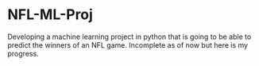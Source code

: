 # NFL-ML-Proj
Developing a machine learning project in python that is going to be able to predict the winners of an NFL game. Incomplete as of now but here is my progress.
